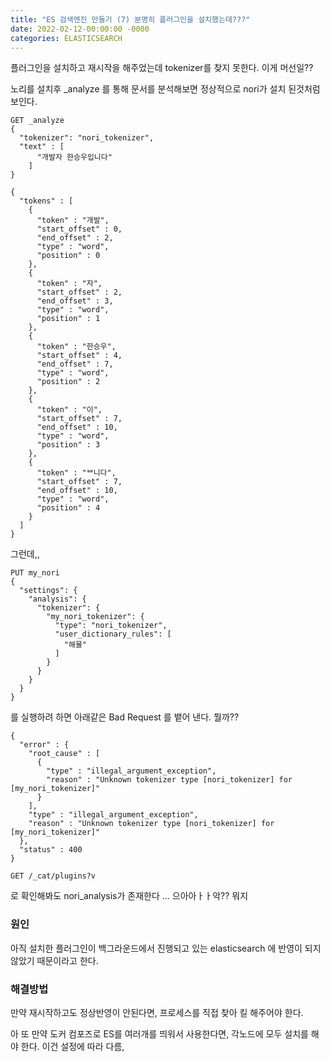 ```yaml
---
title: "ES 검색엔진 만들기 (7) 분명히 플러그인을 설치했는데???"
date: 2022-02-12-00:00:00 -0000
categories: ELASTICSEARCH
---
```



플러그인을 설치하고 재시작을 해주었는데 tokenizer를 찾지 못한다. 이게 머선일??

노리를 설치후 _analyze 를 통해 문서를 분석해보면 정상적으로 nori가 설치 된것처럼 보인다.

```
GET _analyze
{
  "tokenizer": "nori_tokenizer",
  "text" : [
      "개발자 한승우입니다"
    ]
}
```


```
{
  "tokens" : [
    {
      "token" : "개발",
      "start_offset" : 0,
      "end_offset" : 2,
      "type" : "word",
      "position" : 0
    },
    {
      "token" : "자",
      "start_offset" : 2,
      "end_offset" : 3,
      "type" : "word",
      "position" : 1
    },
    {
      "token" : "한승우",
      "start_offset" : 4,
      "end_offset" : 7,
      "type" : "word",
      "position" : 2
    },
    {
      "token" : "이",
      "start_offset" : 7,
      "end_offset" : 10,
      "type" : "word",
      "position" : 3
    },
    {
      "token" : "ᄇ니다",
      "start_offset" : 7,
      "end_offset" : 10,
      "type" : "word",
      "position" : 4
    }
  ]
}
```

그런데,, 

```
PUT my_nori
{
  "settings": {
    "analysis": {
      "tokenizer": {
        "my_nori_tokenizer": {
          "type": "nori_tokenizer",
          "user_dictionary_rules": [
            "해물"
          ]
        }
      }
    }
  }
}

```
를 실행하려 하면 아래같은 Bad Request 를 뱉어 낸다. 뭘까??

```
{
  "error" : {
    "root_cause" : [
      {
        "type" : "illegal_argument_exception",
        "reason" : "Unknown tokenizer type [nori_tokenizer] for [my_nori_tokenizer]"
      }
    ],
    "type" : "illegal_argument_exception",
    "reason" : "Unknown tokenizer type [nori_tokenizer] for [my_nori_tokenizer]"
  },
  "status" : 400
}
```

```
GET /_cat/plugins?v
```
로 확인해봐도 nori_analysis가 존재한다 ... 으아아ㅏㅏ악?? 뭐지 

### 원인
아직 설치한 플러그인이 백그라운드에서 진행되고 있는 elasticsearch 에 반영이 되지 않았기 때문이라고 한다.

### 해결방법
만약 재시작하고도 정상반영이 안된다면, 프로세스를 직접 찾아 킬 해주어야 한다.

아 또 만약 도커 컴포즈로 ES를 여러개를 띄워서 사용한다면, 각노드에 모두 설치를 해야 한다. 이건 설정에 따라 다름,



